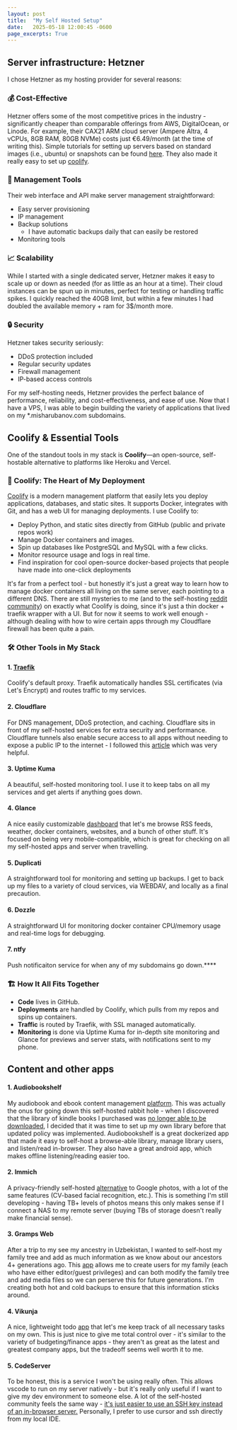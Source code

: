 ```yaml
---
layout: post
title:  "My Self Hosted Setup"
date:   2025-05-18 12:00:45 -0600
page_excerpts: True
---
```


## Server infrastructure: Hetzner
I chose Hetzner as my hosting provider for several reasons:

### 💰 Cost-Effective
Hetzner offers some of the most competitive prices in the industry - significantly cheaper than comparable offerings from AWS, DigitalOcean, or Linode. For example, their CAX21 ARM cloud server (Ampere Altra, 4 vCPUs, 8GB RAM, 80GB NVMe) costs just €6.49/month (at the time of writing this). Simple tutorials for setting up servers based on standard images (i.e., ubuntu) or snapshots can be found [here](https://docs.hetzner.com/cloud/servers/getting-started/creating-a-server/). They also made it really easy to set up [coolify](https://community.hetzner.com/tutorials/install-and-configure-coolify-on-linux).


### 🔧 Management Tools
Their web interface and API make server management straightforward:
- Easy server provisioning
- IP management
- Backup solutions
  - I have automatic backups daily that can easily be restored
- Monitoring tools

### 📈 Scalability
While I started with a single dedicated server, Hetzner makes it easy to scale up or down as needed (for as little as an hour at a time). Their cloud instances can be spun up in minutes, perfect for testing or handling traffic spikes. I quickly reached the 40GB limit, but within a few minutes I had doubled the available memory + ram for 3$/month more.

### 🔒 Security
Hetzner takes security seriously:
- DDoS protection included
- Regular security updates
- Firewall management
- IP-based access controls

For my self-hosting needs, Hetzner provides the perfect balance of performance, reliability, and cost-effectiveness, and ease of use. Now that I have a VPS, I was able to begin building the variety of applications that lived on my *.misharubanov.com subdomains.


## Coolify & Essential Tools

One of the standout tools in my stack is **Coolify**—an open-source, self-hostable alternative to platforms like Heroku and Vercel. 

### 🚀 Coolify: The Heart of My Deployment

[Coolify](https://coolify.io/) is a modern management platform that easily lets you deploy applications, databases, and static sites. It supports Docker, integrates with Git, and has a web UI for managing deployments. I use Coolify to:

- Deploy Python, and static sites directly from GitHub (public and private repos work)
- Manage Docker containers and images.
- Spin up databases like PostgreSQL and MySQL with a few clicks.
- Monitor resource usage and logs in real time.
- Find inspiration for cool open-source docker-based projects that people have made into one-click deployments

It's far from a perfect tool - but honestly it's just a great way to learn how to manage docker containers all living on the same server, each pointing to a different DNS. There are still mysteries to me (and to the self-hosting [reddit community](https://www.reddit.com/r/coolify/comments/1ivslne/nothing_works_on_coolify/)) on exactly what Coolify is doing, since it's just a thin docker + traefik wrapper with a UI. But for now it seems to work well enough - although dealing with how to wire certain apps through my Cloudflare firewall has been quite a pain.

### 🛠️ Other Tools in My Stack

#### 1. **[Traefik](https://coolify.io/docs/knowledge-base/proxy/traefik/overview)**
Coolify's default proxy. Traefik automatically handles SSL certificates (via Let's Encrypt) and routes traffic to my services.

#### 2. **Cloudflare**
For DNS management, DDoS protection, and caching. Cloudflare sits in front of my self-hosted services for extra security and performance. Cloudflare tunnels also enable secure access to all apps without needing to expose a public IP to the internet - I followed this [article](https://rasmusgodske.com/posts/securely-expose-your-coolify-apps-with-the-magic-of-cloudflare-tunnels/) which was very helpful. 

#### 3. **Uptime Kuma**
A beautiful, self-hosted monitoring tool. I use it to keep tabs on all my services and get alerts if anything goes down.

#### 4. **Glance**
A nice easily customizable [dashboard](dashboard.misharubanov.com) that let's me browse RSS feeds, weather, docker containers, websites, and a bunch of other stuff. It's focused on being very mobile-compatible, which is great for checking on all my self-hosted apps and server when travelling.

#### 5. **Duplicati**
A straightforward tool for monitoring and setting up backups. I get to back up my files to a variety of cloud services, via WEBDAV, and locally as a final precaution. 

#### 6. **Dozzle**
A straightforward UI for monitoring docker container CPU/memory usage and real-time logs for debugging.

#### 7. **ntfy**
Push notificaiton service for when any of my subdomains go down.****

### 🏗️ How It All Fits Together

- **Code** lives in GitHub.
- **Deployments** are handled by Coolify, which pulls from my repos and spins up containers.
- **Traffic** is routed by Traefik, with SSL managed automatically.
- **Monitoring** is done via Uptime Kuma for in-depth site monitoring and Glance for previews and server stats, with notifications sent to my phone.

## Content and other apps

#### 1. **Audiobookshelf**
My audiobook and ebook content management [platform](http://bookshelf.misharubanov.com/). This was actually the onus for going down this self-hosted rabbit hole - when I discovered that the library of kindle books I purchased was [no longer able to be downloaded](https://www.theverge.com/news/612898/amazon-removing-kindle-book-download-transfer-usb), I decided that it was time to set up my own library before that updated policy was implemented. Audiobookshelf is a great dockerized app that made it easy to self-host a browse-able library, manage library users, and listen/read in-browser. They also have a great android app, which makes offline listening/reading easier too.

#### 2. **Immich**
A privacy-friendly self-hosted [alternative](https://immich.app/) to Google photos, with a lot of the same features (CV-based facial recognition, etc.). This is something I'm still developing - having TB+ levels of photos means this only makes sense if I connect a NAS to my remote server (buying TBs of storage doesn't really make financial sense). 

#### 3. **Gramps Web**
After a trip to my see my ancestry in Uzbekistan, I wanted to self-host my family tree and add as much information as we know about our ancestors 4+ generations ago. This [app](https://family.misharubanov.com/) allows me to create users for my family (each who have either editor/guest privileges) and can both modify the family tree and add media files so we can perserve this for future generations. I'm creating both hot and cold backups to ensure that this information sticks around.

#### 4. **Vikunja**
A nice, lightweight todo [app](https://todo.misharubanov.com/) that let's me keep track of all necessary tasks on my own. This is just nice to give me total control over - it's similar to the variety of budgeting/finance apps - they aren't as great as the latest and greatest company apps, but the tradeoff seems well worth it to me.

#### 5. **CodeServer**
To be honest, this is a service I won't be using really often. This allows vscode to run on my server natively - but it's really only useful if I want to give my dev environment to someone else. A lot of the self-hosted community feels the same way - [it's just easier to use an SSH key instead of an in-browser server.](https://www.reddit.com/r/selfhosted/comments/15lqvyz/anyone_else_hosting_codeserver/) Personally, I prefer to use cursor and ssh directly from my local IDE.

